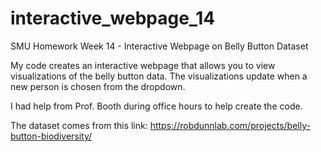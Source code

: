 # interactive_webpage_14
SMU Homework Week 14 - Interactive Webpage on Belly Button Dataset

My code creates an interactive webpage that allows you to view visualizations of the belly button data. The visualizations update when a new person is chosen from the dropdown.

I had help from Prof. Booth during office hours to help create the code. 

The dataset comes from this link: https://robdunnlab.com/projects/belly-button-biodiversity/